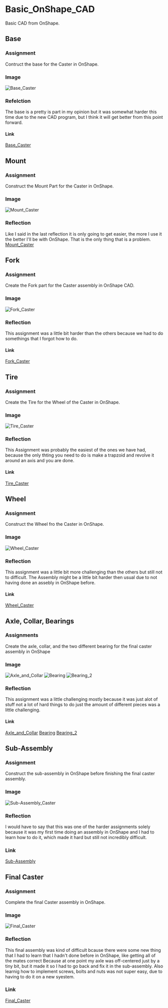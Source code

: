# Basic_OnShape_CAD
Basic CAD from OnShape.
## Base
### Assignment
Contruct the base for the Caster in OnShape.
### Image
![Base_Caster](images/BaseCaster.png)
### Refelction
The base is a pretty is part in my opinion but it was somewhat harder this time due to the new CAD program, but I think it will get better from this point forward.
#### Link
[Base_Caster](https://cvilleschools.onshape.com/documents/a278014bceed52d56844253e/w/d82483bf58bb72624f36bfcf/e/bbc918ac7ef183065d1d3fe4)

## Mount
### Assignment
Construct the Mount Part for the Caster in OnShape.
### Image
![Mount_Caster](images/MountCaster.png)
### Reflection
Like I said in the last reflection it is only going to get easier, the more I use it the better I'll be with OnShape. That is the only thing that is a problem.
[Mount_Caster](https://cvilleschools.onshape.com/documents/44f16a00081f7bb95b908548/w/e76a2441cafde34aac9a6822/e/7a265f981ecbd0c6844bd86f)

## Fork
### Assignment
Create the Fork part for the Caster assembly in OnShape CAD.
### Image
![Fork_Caster](images/ForkCaster.png)
### Reflection
This assignment was a little bit harder than the others because we had to do somethings that I forgot how to do.
#### Link
[Fork_Caster](https://cvilleschools.onshape.com/documents/c597409a316e5715fa4ccd76/w/27e4aebcc42f2ee02951c76c/e/2f74c344cd4226b21d5edae4)

## Tire
### Assignment
Create the Tire for the Wheel of the Caster in OnShape.
### Image
![Tire_Caster](images/TireCaster.png)
### Reflection
This Assignment was probably the easiest of the ones we have had, because the only thting you need to do is make a trapzoid and revolve it around an axis and you are done.
#### Link
[Tire_Caster](https://cvilleschools.onshape.com/documents/98e130bca184aefd480b0533/w/443bf01e6d514bd2dfee2aa8/e/63a4241f91cd8070ccae86ff)

## Wheel 
### Assignment
Construct the Wheel fro the Caster in OnShape.
### Image
![Wheel_Caster](images/WheelCaster.png)
### Reflection
This assignment was a little bit more challenging than the others but still not to difficult. The Assembly might be a little bit harder then usual due to not having done an assebly in OnShape before.
#### Link
[Wheel_Caster](https://cvilleschools.onshape.com/documents/98e130bca184aefd480b0533/w/443bf01e6d514bd2dfee2aa8/e/25fe20a41bc280bdb66261fe)

## Axle, Collar, Bearings
### Assignments
Create the axle, collar, and the two different bearing for the final caster assembly in OnShape
### Image
![Axle_and_Collar](images/AxleCollarCaster.png)
![Bearing](images/BearingCaster.png)
![Bearing_2](images/Bearing2Caster.png)
### Reflection
This assignment was a little challenging mostly because it was just alot of stuff not a lot of hard things to do just the amount of different pieces was a little challenging.
#### Link
[Axle_and_Collar](https://cvilleschools.onshape.com/documents/74d7cfb8b0aeaad21995124a/w/16399554e163aded6ca79240/e/e5d891a37fcb17584f45dad2)
[Bearing](https://cvilleschools.onshape.com/documents/98e130bca184aefd480b0533/w/443bf01e6d514bd2dfee2aa8/e/25fe20a41bc280bdb66261fe)
[Bearing_2](https://cvilleschools.onshape.com/documents/78d3c54c06445aa684676912/w/e928ba8f9b79d46fed967717/e/b7f6a4c22f198125fef8544c)

## Sub-Assembly
### Assignment
Construct the sub-assembly in OnShape before finishing the final caster assembly.
### Image
![Sub-Assembly_Caster](images/Sub-AssemblyCaster.png)
### Reflection
I would have to say that this was one of the harder assignments solely because it was my first time doing an assembly in OnShape and I had to learn how to do it, which made it hard but still not incredibly difficult.
### Link
[Sub-Assembly](https://cvilleschools.onshape.com/documents/d9890880669fae9d5d28a3bf/w/71c63cb11c2bac07471e4ae4/e/276332e0672e413d2f0075e3)

## Final Caster
### Assignment
Complete the final Caster assembly in OnShape.
### Image
![Final_Caster](images/FinalCaster.png)
### Reflection
This final assembly was kind of difficult bcause there were some new thing that I had to learn that I hadn't done before in OnShape, like getting all of the mates correct Because at one point my axle was off-centered just by a tiny bit, but it made it so I had to go  back and fix it in the sub-assembly. Also learnig how to implement screws, bolts and nuts was not super easy, due to having to do it on a new syestem.
### Link
[Final_Caster](https://cvilleschools.onshape.com/documents/2b43f2715114c3d5bd413c3a/w/acb3f1d731a710d1b8ba29a2/e/becdffd2f36a31dc2f7a2da9)
